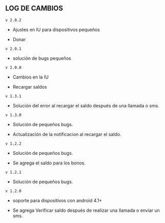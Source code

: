 ## LOG DE CAMBIOS
```v 2.0.2```
* Ajustes en IU para dispositivos pequeños
+ Donar

```v 2.0.1```
* solución de bugs pequeños

```v 2.0.0```
* Cambios en la IU
+ Recargar saldos

```v 1.3.1```
* Solución del error al recargar el saldo después de una llamada o sms.

```v 1.3.0```
* Solución de pequeños bugs.
+ Actualización de la notificacion al recargar el saldo.

```v 1.2.2```
* Solución de pequeños bugs.
+ Se agrega el saldo para los bonos.

```v 1.2.1```
* Solución de pequeños bugs.

```v 1.2.0```
* soporte para dispositivos con android 4.1+
+ Se agrega Verificar saldo después de realizar una llamada o enviar un sms.
